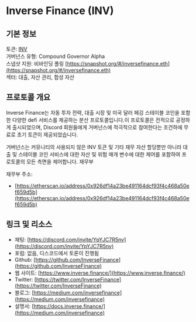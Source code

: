 # Inverse Finance (INV)

## 기본 정보

토큰: [INV](https://www.coingecko.com/en/coins/inverse-finance)  
거버넌스 유형: Compound Governor Alpha  
스냅샷 지원: 비바인딩 폴링 [https://snapshot.org/#/inversefinance.eth](https://snapshot.org/#/inversefinance.eth)  
섹터: 대출, 자산 관리, 합성 자산  

## 프로토콜 개요

Inverse Finance는 자동 투자 전략, 대출 시장 및 미국 달러 페깅 스테이블 코인을 포함한 다양한 defi 서비스를 제공하는 분산 프로토콜입니다.이 프로토콜은 전적으로 공정하게 출시되었으며, Discord 회원들에게 거버넌스에 적극적으로 참여한다는 조건하에 무료로 초기 토큰이 제공되었습니다.

거버넌스는 커뮤니티의 사용되지 않은 INV 토큰 및 기타 재무 자산 할당뿐만 아니라 대출 및 스테이블 코인 서비스에 대한 자산 및 위험 매개 변수에 대한 제어를 포함하여 프로토콜의 모든 측면을 제어합니다.
재무부

재무부 주소: 
- [https://etherscan.io/address/0x926df14a23be491164dcf93f4c468a50ef659d5b](https://etherscan.io/address/0x926df14a23be491164dcf93f4c468a50ef659d5b)

## 링크 및 리소스

- 채팅: [https://discord.com/invite/YpYJC7R5nv](https://discord.com/invite/YpYJC7R5nv)
- 포럼: 없음, 디스코드에서 토론이 진행됨
- Github: [https://github.com/InverseFinance](https://github.com/InverseFinance)
- 웹 사이트: [https://www.inverse.finance/](https://www.inverse.finance/)
- Twitter: [https://twitter.com/InverseFinance](https://twitter.com/InverseFinance)
- 블로그: [https://medium.com/inversefinance](https://medium.com/inversefinance)
- 설명서: [https://docs.inverse.finance/](https://medium.com/inversefinance)

